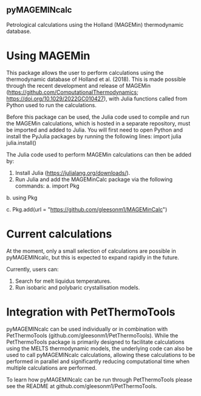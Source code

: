 ## pyMAGEMINcalc

Petrological calculations using the Holland (MAGEMin) thermodynamic database.

# Using MAGEMin
This package allows the user to perform calculations using the thermodynamic database of Holland et al. (2018). This is made possible through the recent development and release of MAGEMin (https://github.com/ComputationalThermodynamics; https://doi.org/10.1029/2022GC010427), with Julia functions called from Python used to run the calculations.

Before this package can be used, the Julia code used to compile and run the MAGEMin calculations, which is hosted in a separate repository, must be imported and added to Julia.
You will first need to open Python and install the PyJulia packages by running the following lines:
import julia
julia.install()

The Julia code used to perform MAGEMin calculations can then be added by:
1. Install Julia (https://julialang.org/downloads/).
2. Run Julia and add the MAGEMinCalc package via the following commands:
a. import Pkg

b. using Pkg

c. Pkg.add(url = "https://github.com/gleesonm1/MAGEMinCalc")

# Current calculations
At the moment, only a small selection of calculations are possible in pyMAGEMINcalc, but this is expected to expand rapidly in the future.

Currently, users can:
1. Search for melt liquidus temperatures.
2. Run isobaric and polybaric crystallisation models.

# Integration with PetThermoTools
pyMAGEMINcalc can be used individually or in combination with PetThermoTools (github.com/gleesonm1/PetThermoTools). While the PetThermoTools package is primarily designed to facilitate calculations using the MELTS thermodynamic models, the underlying code can also be used to call pyMAGEMINcalc calculations, allowing these calculations to be performed in parallel and significantly reducing computational time when multiple calculations are performed.

To learn how pyMAGEMINcalc can be run through PetThermoTools please see the README at github.com/gleesonm1/PetThermoTools.